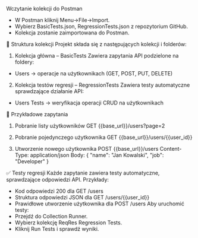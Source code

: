 Wczytanie kolekcji do Postman
- W Postman kliknij Menu->File->Import.
- Wybierz BasicTests.json, RegressionTests.json z repozytorium GitHub.
- Kolekcja zostanie zaimportowana do Postman.

📂 Struktura kolekcji
Projekt składa się z następujących kolekcji i folderów:
1. Kolekcja główna – BasicTests
Zawiera zapytania API podzielone na foldery:
- Users → operacje na użytkownikach (GET, POST, PUT, DELETE)

2. Kolekcja testów regresji – RegressionTests
Zawiera testy automatyczne sprawdzające działanie API:
- Users Tests → weryfikacja operacji CRUD na użytkownikach


📜 Przykładowe zapytania
1. Pobranie listy użytkowników
GET {{base_url}}/users?page=2


2. Pobranie pojedynczego użytkownika
GET {{base_url}}/users/{{user_id}}


3. Utworzenie nowego użytkownika
POST {{base_url}}/users
Content-Type: application/json
Body:
{
    "name": "Jan Kowalski",
    "job": "Developer"
}

✅ Testy regresji
Każde zapytanie zawiera testy automatyczne, sprawdzające odpowiedzi API. Przykłady:
- Kod odpowiedzi 200 dla GET /users
- Struktura odpowiedzi JSON dla GET /users/{{user_id}}
- Prawidłowe utworzenie użytkownika dla POST /users
Aby uruchomić testy:
- Przejdź do Collection Runner.
- Wybierz kolekcję ReqRes Regression Tests.
- Kliknij Run Tests i sprawdź wyniki.
